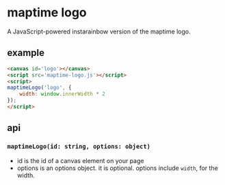 # maptime logo

A JavaScript-powered instarainbow version of the maptime logo.

## example

```html
<canvas id='logo'></canvas>
<script src='maptime-logo.js'></script>
<script>
maptimeLogo('logo', {
    width: window.innerWidth * 2
});
</script>
```

## api

### `maptimeLogo(id: string, options: object)`

* id is the id of a canvas element on your page
* options is an options object. it is optional. options include `width`, for the width.
